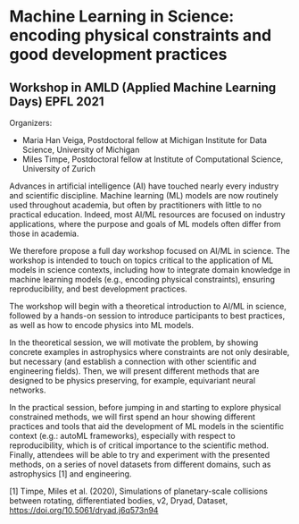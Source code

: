 # Machine Learning in Science: encoding physical constraints and good development practices
## Workshop in AMLD (Applied Machine Learning Days) EPFL 2021 

Organizers:
* Maria Han Veiga, Postdoctoral fellow at Michigan Institute for Data Science, University of Michigan
* Miles Timpe, Postdoctoral fellow at Institute of Computational Science, University of Zurich

    
      
      
Advances in artificial intelligence (AI) have touched nearly every industry and scientific discipline. Machine learning (ML) models are now routinely used throughout academia, but often by practitioners with little to no practical education. Indeed, most AI/ML resources are focused on industry applications, where the purpose and goals of ML models often differ from those in academia.

We therefore propose a full day workshop focused on AI/ML in science. The workshop is intended to touch on topics critical to the application of ML models in science contexts, including how to integrate domain knowledge in machine learning models (e.g., encoding physical constraints), ensuring reproducibility, and best development practices.

The workshop will begin with a theoretical introduction to AI/ML in science, followed by a hands-on session to introduce participants to best practices, as well as how to encode physics into ML models.

In the theoretical session, we will motivate the problem, by showing concrete examples in astrophysics where constraints are not only desirable, but necessary (and establish a connection with other scientific and engineering fields). Then, we will present different methods that are designed to be physics preserving, for example, equivariant neural networks.

In the practical session, before jumping in and starting to explore physical constrained methods, we will first spend an hour showing different practices and tools that aid the development of ML models in the scientific context (e.g.: autoML frameworks), especially with respect to reproducibility, which is of critical importance to the scientific method. Finally, attendees will be able to try and experiment with the presented methods, on a series of novel datasets from different domains, such as astrophysics [1] and engineering.

[1] Timpe, Miles et al. (2020), Simulations of planetary-scale collisions between rotating, differentiated bodies, v2, Dryad, Dataset, https://doi.org/10.5061/dryad.j6q573n94
